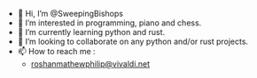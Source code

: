 - 👋 Hi, I’m @SweepingBishops
- 👀 I’m interested in programming, piano and chess.
- 🌱 I’m currently learning python and rust.
- 💞️ I’m looking to collaborate on any python and/or rust projects.
- 📫 How to reach me :
  - roshanmathewphilip@vivaldi.net

<!---
SweepingBishops/SweepingBishops is a ✨ special ✨ repository because its `README.md` (this file) appears on your GitHub profile.
You can click the Preview link to take a look at your changes.
--->
